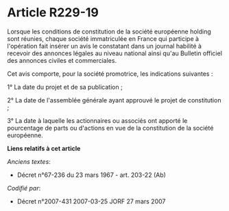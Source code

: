 # Article R229-19

Lorsque les conditions de constitution de la société européenne holding sont réunies, chaque société immatriculée en France
qui participe à l'opération fait insérer un avis le constatant dans un journal habilité à recevoir des annonces légales au
niveau national ainsi qu'au Bulletin officiel des annonces civiles et commerciales.

Cet avis comporte, pour la société promotrice, les indications suivantes :

1° La date du projet et de sa publication ;

2° La date de l'assemblée générale ayant approuvé le projet de constitution ;

3° La date à laquelle les actionnaires ou associés ont apporté le pourcentage de parts ou d'actions en vue de la constitution
de la société européenne.

**Liens relatifs à cet article**

_Anciens textes_:

  - Décret n°67-236 du 23 mars 1967 - art. 203-22 (Ab)

_Codifié par_:

  - Décret n°2007-431 2007-03-25 JORF 27 mars 2007
